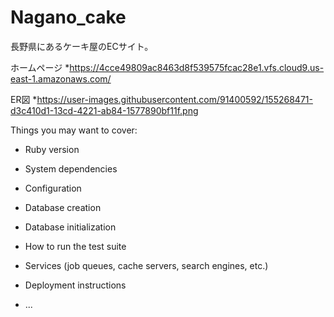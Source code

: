 # Nagano_cake

長野県にあるケーキ屋のECサイト。

ホームページ
*https://4cce49809ac8463d8f539575fcac28e1.vfs.cloud9.us-east-1.amazonaws.com/

ER図
*https://user-images.githubusercontent.com/91400592/155268471-d3c410d1-13cd-4221-ab84-1577890bf11f.png




Things you may want to cover:

* Ruby version

* System dependencies

* Configuration

* Database creation

* Database initialization

* How to run the test suite

* Services (job queues, cache servers, search engines, etc.)

* Deployment instructions

* ...

